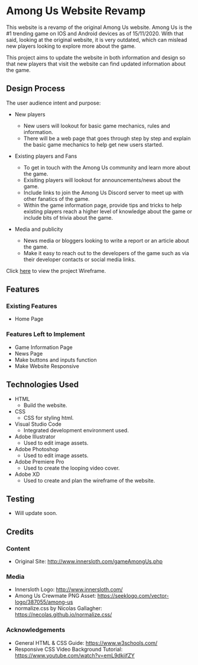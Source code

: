 # Among Us Website Revamp #
This website is a revamp of the original Among Us website. Among Us is the #1 trending game on IOS and Android devices as of 15/11/2020. With that said, looking at the original website, it is very outdated, which can mislead new players looking to explore more about the game.

This project aims to update the website in both information and design so that new players that visit the website can find updated information about the game.

## Design Process ##
The user audience intent and purpose:

- New players
  - New users will lookout for basic game mechanics, rules and information.
  - There will be a web page that goes through step by step and explain the basic game mechanics to help get new users started.

- Existing players and Fans
  - To get in touch with the Among Us community and learn more about the game.
  - Exisiting players will lookout for announcements/news about the game.
  - Include links to join the Among Us Discord server to meet up with other fanatics of the game.
  - Within the game information page, provide tips and tricks to help existing players reach a higher level of knowledge about the game or include bits of trivia about the game.

- Media and publicity
  - News media or bloggers looking to write a report or an article about the game.
  - Make it easy to reach out to the developers of the game such as via their developer contacts or social media links.

Click [here](https://github.com/kahseng-dev/AmongUs-Website/blob/main/Wireframe/Among%20Us%20Website%20Wireframe.pdf) to view the project Wireframe.

## Features ##
### Existing Features ###
- Home Page

### Features Left to Implement ###
- Game Information Page
- News Page
- Make buttons and inputs function
- Make Website Responsive

## Technologies Used ##
- HTML
  - Build the website.
- CSS
  - CSS for styling html.
- Visual Studio Code
  - Integrated development environment used.
- Adobe Illustrator
  - Used to edit image assets.
- Adobe Photoshop
  - Used to edit image assets.
- Adobe Premiere Pro
  - Used to create the looping video cover.
- Adobe XD
  - Used to create and plan the wireframe of the website.

## Testing ##
- Will update soon.

## Credits ##
### Content ###
- Original Site: http://www.innersloth.com/gameAmongUs.php

### Media ###
- Innersloth Logo: http://www.innersloth.com/
- Among Us Crewmate PNG Asset: https://seeklogo.com/vector-logo/387055/among-us
- normalize.css by Nicolas Gallagher: https://necolas.github.io/normalize.css/ 

### Acknowledgements ###
- General HTML & CSS Guide: https://www.w3schools.com/
- Responsive CSS Video Background Tutorial: https://www.youtube.com/watch?v=emL9dkijfZY
